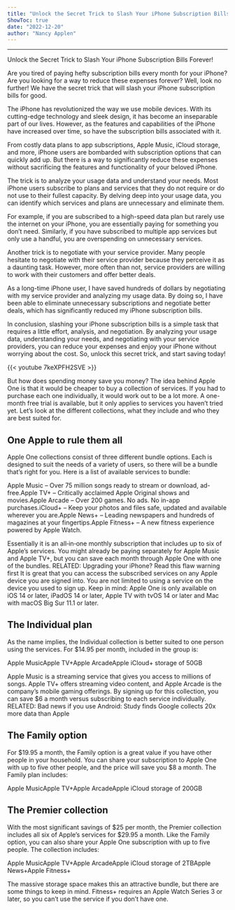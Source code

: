 ```yaml
---
title: "Unlock the Secret Trick to Slash Your iPhone Subscription Bills Forever!"
ShowToc: true 
date: "2022-12-20"
author: "Nancy Applen"
---
```

*****
Unlock the Secret Trick to Slash Your iPhone Subscription Bills Forever!

Are you tired of paying hefty subscription bills every month for your iPhone? Are you looking for a way to reduce these expenses forever? Well, look no further! We have the secret trick that will slash your iPhone subscription bills for good.

The iPhone has revolutionized the way we use mobile devices. With its cutting-edge technology and sleek design, it has become an inseparable part of our lives. However, as the features and capabilities of the iPhone have increased over time, so have the subscription bills associated with it.

From costly data plans to app subscriptions, Apple Music, iCloud storage, and more, iPhone users are bombarded with subscription options that can quickly add up. But there is a way to significantly reduce these expenses without sacrificing the features and functionality of your beloved iPhone.

The trick is to analyze your usage data and understand your needs. Most iPhone users subscribe to plans and services that they do not require or do not use to their fullest capacity. By delving deep into your usage data, you can identify which services and plans are unnecessary and eliminate them.

For example, if you are subscribed to a high-speed data plan but rarely use the internet on your iPhone, you are essentially paying for something you don’t need. Similarly, if you have subscribed to multiple app services but only use a handful, you are overspending on unnecessary services.

Another trick is to negotiate with your service provider. Many people hesitate to negotiate with their service provider because they perceive it as a daunting task. However, more often than not, service providers are willing to work with their customers and offer better deals.

As a long-time iPhone user, I have saved hundreds of dollars by negotiating with my service provider and analyzing my usage data. By doing so, I have been able to eliminate unnecessary subscriptions and negotiate better deals, which has significantly reduced my iPhone subscription bills.

In conclusion, slashing your iPhone subscription bills is a simple task that requires a little effort, analysis, and negotiation. By analyzing your usage data, understanding your needs, and negotiating with your service providers, you can reduce your expenses and enjoy your iPhone without worrying about the cost. So, unlock this secret trick, and start saving today!

{{< youtube 7keXPFH2SVE >}} 



But how does spending money save you money? The idea behind Apple One is that it would be cheaper to buy a collection of services. If you had to purchase each one individually, it would work out to be a lot more.
A one-month free trial is available, but it only applies to services you haven’t tried yet. Let’s look at the different collections, what they include and who they are best suited for.  

 
## One Apple to rule them all


Apple One collections consist of three different bundle options. Each is designed to suit the needs of a variety of users, so there will be a bundle that’s right for you.
Here is a list of available services to bundle:

 
Apple Music – Over 75 million songs ready to stream or download, ad-free.Apple TV+ – Critically acclaimed Apple Original shows and movies.Apple Arcade – Over 200 games. No ads. No in-app purchases.iCloud+ – Keep your photos and files safe, updated and available wherever you are.Apple News+ – Leading newspapers and hundreds of magazines at your fingertips.Apple Fitness+ – A new fitness experience powered by Apple Watch.


Essentially it is an all‑in‑one monthly subscription that includes up to six of Apple’s services. You might already be paying separately for Apple Music and Apple TV+, but you can save each month through Apple One with one of the bundles.
RELATED: Upgrading your iPhone? Read this flaw warning first
It is great that you can access the subscribed services on any Apple device you are signed into. You are not limited to using a service on the device you used to sign up. 
Keep in mind: Apple One is only available on iOS 14 or later, iPadOS 14 or later, Apple TV with tvOS 14 or later and Mac with macOS Big Sur 11.1 or later.

 
## The Individual plan


As the name implies, the Individual collection is better suited to one person using the services. For $14.95 per month, included in the group is:

 
Apple MusicApple TV+Apple ArcadeApple iCloud+ storage of 50GB


Apple Music is a streaming service that gives you access to millions of songs. Apple TV+ offers streaming video content, and Apple Arcade is the company’s mobile gaming offerings.
By signing up for this collection, you can save $6 a month versus subscribing to each service individually.
RELATED: Bad news if you use Android: Study finds Google collects 20x more data than Apple

 
## The Family option


For $19.95 a month, the Family option is a great value if you have other people in your household. You can share your subscription to Apple One with up to five other people, and the price will save you $8 a month.
The Family plan includes:

 
Apple MusicApple TV+Apple ArcadeApple iCloud storage of 200GB
 
## The Premier collection


With the most significant savings of $25 per month, the Premier collection includes all six of Apple’s services for $29.95 a month. Like the Family option, you can also share your Apple One subscription with up to five people.
The collection includes:

 
Apple MusicApple TV+Apple ArcadeApple iCloud storage of 2TBApple News+Apple Fitness+


The massive storage space makes this an attractive bundle, but there are some things to keep in mind. Fitness+ requires an Apple Watch Series 3 or later, so you can’t use the service if you don’t have one.





